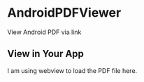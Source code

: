 # AndroidPDFViewer

View Android PDF via link

## View in Your App
  
  I am using webview to load the PDF file here. 
  
  
